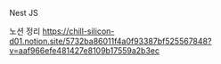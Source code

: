 Nest JS

노션 정리
https://chill-silicon-d01.notion.site/5732ba86011f4a0f93387bf525567848?v=aaf966efe481427e8109b17559a2b3ec